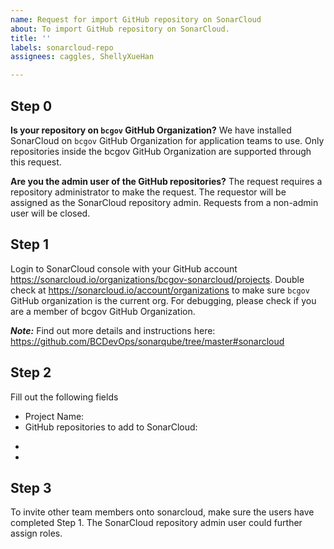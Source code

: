 ```yaml
---
name: Request for import GitHub repository on SonarCloud
about: To import GitHub repository on SonarCloud.
title: ''
labels: sonarcloud-repo
assignees: caggles, ShellyXueHan

---
```


## Step 0
**Is your repository on `bcgov` GitHub Organization?**
We have installed SonarCloud on `bcgov` GitHub Organization for application teams to use. Only repositories inside the bcgov GitHub Organization are supported through this request.

**Are you the admin user of the GitHub repositories?**
The request requires a repository administrator to make the request. The requestor will be assigned as the SonarCloud repository admin. Requests from a non-admin user will be closed.

## Step 1
Login to SonarCloud console with your GitHub account https://sonarcloud.io/organizations/bcgov-sonarcloud/projects. Double check at https://sonarcloud.io/account/organizations to make sure `bcgov` GitHub organization is the current org. For debugging, please check if you are a member of bcgov GitHub Organization.

***Note:*** Find out more details and instructions here: https://github.com/BCDevOps/sonarqube/tree/master#sonarcloud


## Step 2
Fill out the following fields

* Project Name: 
* GitHub repositories to add to SonarCloud:
- 
- 

## Step 3
To invite other team members onto sonarcloud, make sure the users have completed Step 1. The SonarCloud repository admin user could further assign roles.
